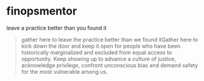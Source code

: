# finopsmentor
leave a practice better than you found it

>gather here to leave the practice better than we found itGather here to kick down the door and keep it open for people who have been historically marginalized and excluded from equal access to opportunity.
Keep showing up to advance a culture of justice, acknowledge privilege, confront unconscious bias and demand safety for the most vulnerable among us.